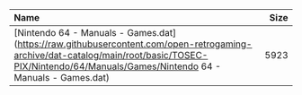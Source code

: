 |Name|Size|
|:---|---:|
|[Nintendo 64 - Manuals - Games.dat](https://raw.githubusercontent.com/open-retrogaming-archive/dat-catalog/main/root/basic/TOSEC-PIX/Nintendo/64/Manuals/Games/Nintendo 64 - Manuals - Games.dat)|5923|
